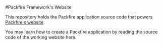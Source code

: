 #Packfire Framework's Website


This repository holds the Packfire application source code that powers [Packfire's website](http://mauris.sg/packfire).

You may learn how to create a Packfire application by reading the source code of the working website here. 